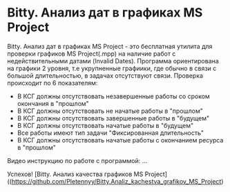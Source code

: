 # Bitty. Анализ дат в графиках MS Project
Bitty. Анализ дат в графиках MS Project - это бесплатная утилита для проверки графиков MS Project(.mpp) на наличие работ с недействительными датами (Invalid Dates).
Программа ориентирована на графики 2 уровня, т.е укрупненные графиики, где обычно в связи с большой длительностью, в задачах отсутствуют связи. 
Проверка происходит по 6 показателям:
  - В КСГ должны отсутствовать незавершенные работы со сроком окончания в "прошлом"
  -	В КСГ должны отсутствовать не начатые работы в "прошлом"
  -	В КСГ должны отсутствовать завершенные работы в "будущем"
  -	В КСГ должны отсутствовать начатые работы в "будущем"
  -	Все работы имеют тип задачи "Фиксированная длительность"
  -	В КСГ должны отсутствовать начатые работы с окончанием ресурса в "прошлом"

Видео инструкцию по работе с программой:
...

Успехов!
[Bitty. Анализ качества графиков MS Project]((https://github.com/Pletennyy/Bitty.Analiz_kachestva_grafikov_MS_Project)
